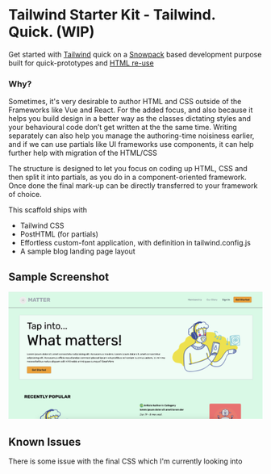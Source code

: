 # Tailwind Starter Kit -  Tailwind. Quick. (WIP)

Get started with [Tailwind]() quick on a [Snowpack]() based development purpose built for quick-prototypes and [HTML re-use]()

### Why?

Sometimes, it's very desirable to author HTML and CSS outside of the Frameworks like Vue and React. For the added focus, and also because it helps you build design in a better way as the classes dictating styles and your behavioural code don’t get written at the the same time. Writing separately can also help you manage the authoring-time noisiness earlier, and if we can use partials like UI frameworks use components, it can help further help with migration of the HTML/CSS

The structure is designed to let you focus on coding up HTML, CSS and then split it into partials, as you do in a component-oriented framework. Once done the final mark-up can be directly transferred to your framework of choice.

This scaffold ships with

- Tailwind CSS
- PostHTML (for partials)
- Effortless custom-font application, with definition in tailwind.config.js
- A sample blog landing page layout 

## Sample Screenshot
<img src="./public/blog-shot.png"/>


## Known Issues
There is some issue with the final CSS which I'm currently looking into
